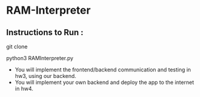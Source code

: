 # RAM-Interpreter

## Instructions to Run :
 
git clone 

python3 RAMInterpreter.py

- You will implement the frontend/backend communication and testing in hw3, using our backend.
- You will implement your own backend and deploy the app to the internet in hw4.

